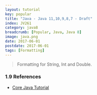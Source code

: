 ```yaml
---
layout: tutorial
key: popular
title: "Java - Java 11,10,9,8,7 - Draft"
index: JV261
category: java8
breadcrumb: [Popular, Java, Java 8]
image: java.png
date: 2017-06-01
postdate: 2017-06-01
tags: [Formatting]
---
```


> Formatting for String, Int and Double.


### 1.9 References
* [Core Java Tutorial](https://www.journaldev.com/24601/java-11-features)
